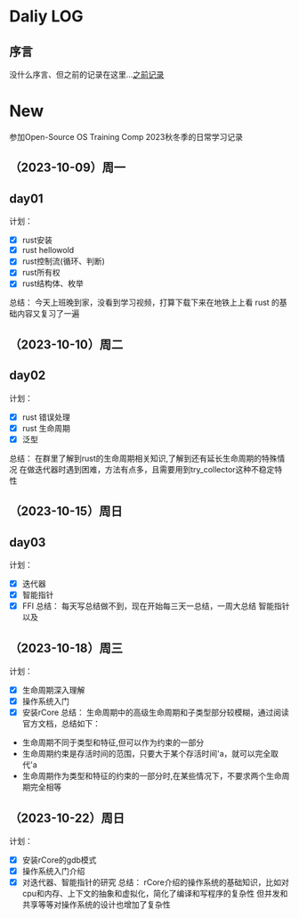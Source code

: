 # Daliy LOG## 序言没什么序言、但之前的记录在这里...[之前记录](annals/2020/README.md)# New 参加Open-Source OS Training Comp 2023秋冬季的日常学习记录##  （2023-10-09）周一## day01计划：- [x] rust安装- [x] rust hellowold- [x] rust控制流(循环、判断)- [x] rust所有权- [x] rust结构体、枚举总结：今天上班晚到家，没看到学习视频，打算下载下来在地铁上上看rust 的基础内容又复习了一遍##  （2023-10-10）周二## day02计划：- [x] rust 错误处理- [x] rust 生命周期- [x] 泛型总结：在群里了解到rust的生命周期相关知识,了解到还有延长生命周期的特殊情况在做迭代器时遇到困难，方法有点多，且需要用到try_collector这种不稳定特性##  （2023-10-15）周日## day03计划：- [x] 迭代器- [x] 智能指针- [x] FFI总结：每天写总结做不到，现在开始每三天一总结，一周大总结智能指针以及## （2023-10-18）周三计划：- [x] 生命周期深入理解- [x] 操作系统入门- [x] 安装rCore总结：生命周期中的高级生命周期和子类型部分较模糊，通过阅读官方文档，总结如下：- 生命周期不同于类型和特征,但可以作为约束的一部分- 生命周期约束是存活时间的范围，只要大于某个存活时间'a，就可以完全取代'a- 生命周期作为类型和特征的约束的一部分时,在某些情况下，不要求两个生命周期完全相等## （2023-10-22）周日计划：- [x] 安装rCore的gdb模式- [x] 操作系统入门介绍- [x] 对迭代器、智能指针的研究  总结：rCore介绍的操作系统的基础知识，比如对cpu和内存、上下文的抽象和虚拟化，简化了编译和写程序的复杂性但并发和共享等等对操作系统的设计也增加了复杂性